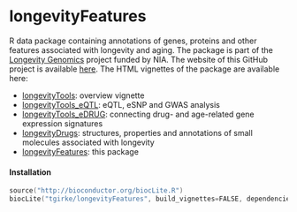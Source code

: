 # longevityFeatures

R data package containing annotations of genes, proteins and other features associated with longevity and aging. The package is part of the [Longevity Genomics](http://www.longevitygenomics.org/) project funded by NIA. The website of this GitHub project is available [here](http://girke.bioinformatics.ucr.edu/longevityTools). The HTML vignettes of the package are available here:

* [longevityTools](https://htmlpreview.github.io/?https://github.com/tgirke/longevityTools/blob/master/vignettes/longevityTools.html): overview vignette
* [longevityTools_eQTL](https://htmlpreview.github.io/?https://github.com/tgirke/longevityTools/blob/master/vignettes/longevityTools_eQTL.html): eQTL, eSNP and GWAS analysis
* [longevityTools_eDRUG](https://htmlpreview.github.io/?https://github.com/tgirke/longevityTools/blob/master/vignettes/longevityTools_eDRUG.html): connecting drug- and age-related gene expression signatures
* [longevityDrugs](https://htmlpreview.github.io/?https://github.com/tgirke/longevityDrugs/blob/master/vignettes/longevityDrugs.html): structures, properties and annotations of small molecules associated with longevity
* [longevityFeatures](https://htmlpreview.github.io/?https://github.com/tgirke/longevityFeatures/blob/master/vignettes/longevityFeatures.html): this package

#### Installation 

```s
source("http://bioconductor.org/biocLite.R")
biocLite("tgirke/longevityFeatures", build_vignettes=FALSE, dependencies=FALSE)
```
